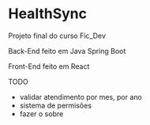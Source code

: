# HealthSync
Projeto final do curso Fic_Dev

Back-End feito em Java Spring Boot

Front-End feito em React

TODO
- validar atendimento por mes, por ano
- sistema de permisões
- fazer o sobre